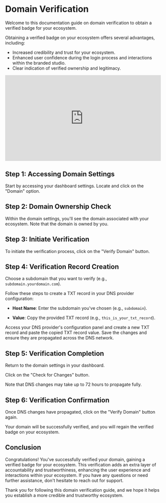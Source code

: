 # Domain Verification

Welcome to this documentation guide on domain verification to obtain a verified badge for your ecosystem.

Obtaining a verified badge on your ecosystem offers several advantages, including:

- Increased credibility and trust for your ecosystem.
- Enhanced user confidence during the login process and interactions within the branded studio.
- Clear indication of verified ownership and legitimacy.

<div style="position: relative; padding-bottom: 55.208333333333336%; height: 0;"><iframe src="https://www.loom.com/embed/5dd900ffe74f4a978c9517cc7a9cc8e3?sid=62405c53-2bff-47b2-9909-46a532f6e10d" frameborder="0" webkitallowfullscreen mozallowfullscreen allowfullscreen style="position: absolute; top: 0; left: 0; width: 100%; height: 100%;"></iframe></div>

## Step 1: Accessing Domain Settings

Start by accessing your dashboard settings. Locate and click on the "Domain" option.

## Step 2: Domain Ownership Check

Within the domain settings, you'll see the domain associated with your ecosystem. Note that the domain is owned by you.

## Step 3: Initiate Verification

To initiate the verification process, click on the "Verify Domain" button.

## Step 4: Verification Record Creation

Choose a subdomain that you want to verify (e.g., `subdomain.yourdomain.com`).

Follow these steps to create a TXT record in your DNS provider configuration:

- **Host Name**: Enter the subdomain you've chosen (e.g., `subdomain`).

- **Value**: Copy the provided TXT record (e.g., `this_is_your_txt_record`).

Access your DNS provider's configuration panel and create a new TXT record and paste the copied TXT record value. Save the changes and ensure they are propagated across the DNS network.

## Step 5: Verification Completion

Return to the domain settings in your dashboard.

Click on the "Check for Changes" button.

Note that DNS changes may take up to 72 hours to propagate fully.

## Step 6: Verification Confirmation

Once DNS changes have propagated, click on the "Verify Domain" button again.

Your domain will be successfully verified, and you will regain the verified badge on your ecosystem.

## Conclusion

Congratulations! You've successfully verified your domain, gaining a verified badge for your ecosystem. This verification adds an extra layer of accountability and trustworthiness, enhancing the user experience and interactions within your ecosystem. If you have any questions or need further assistance, don't hesitate to reach out for support.

Thank you for following this domain verification guide, and we hope it helps you establish a more credible and trustworthy ecosystem.
